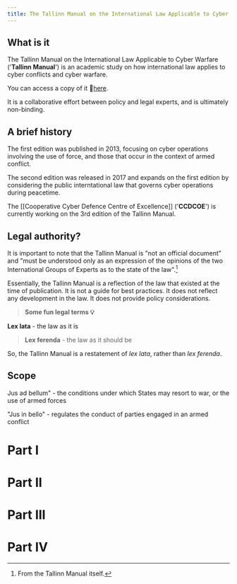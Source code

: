 ```yaml
---
title: The Tallinn Manual on the International Law Applicable to Cyber Warfare
---
```

## What is it
The Tallinn Manual on the International Law Applicable to Cyber Warfare ('**Tallinn Manual**') is an academic study on how international law applies to cyber conflicts and cyber warfare. 

You can access a copy of it 🔗[here](https://www.cambridge.org/core/books/tallinn-manual-20-on-the-international-law-applicable-to-cyber-operations/E4FFD83EA790D7C4C3C28FC9CA2FB6C9).

It is a collaborative effort between policy and legal experts, and is ultimately non-binding. 

## A brief history
The first edition was published in 2013, focusing on cyber operations involving the use of force, and those that occur in the context of armed conflict.

The second edition was released in 2017 and expands on the first edition by considering the public interntational law that governs cyber operations during peacetime.

The [[Cooperative Cyber Defence Centre of Excellence]] ('**CCDCOE**') is currently working on the 3rd edition of the Tallinn Manual.

## Legal authority?
It is important to note that the Tallinn Manual is "not an official document" and "must be understood only as an expression of the opinions of the two International Groups of Experts as to the state of the law".[^1]

Essentially, the Tallinn Manual is a reflection of the law that existed at the time of publication. It is not a guide for best practices. It does not reflect any development in the law. It does not provide policy considerations. 

> **Some fun legal terms 💡**
> 
**Lex lata** - the law as it is
> 
> **Lex ferenda** - the law as it should be

So, the Tallinn Manual is a restatement of *lex lata*, rather than *lex ferenda*.

## Scope
Jus ad bellum" - the conditions under which States may resort to war, or the use of armed forces

"Jus in bello" - regulates the conduct of parties engaged in an armed conflict



# Part I
# Part II
# Part III
# Part IV

[^1]: From the Tallinn Manual itself.